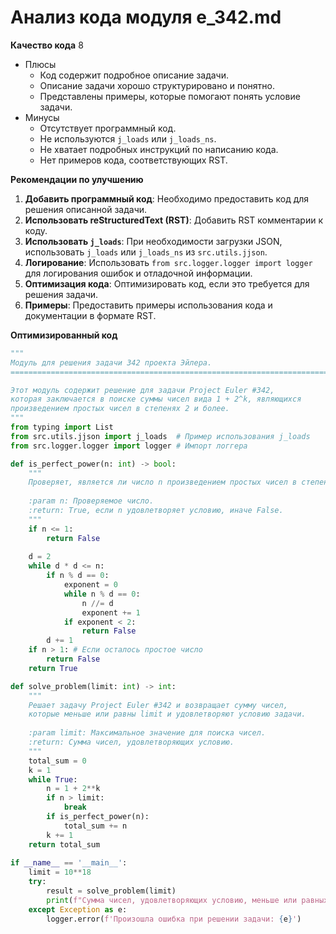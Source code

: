 # Анализ кода модуля e_342.md

**Качество кода**
8
- Плюсы
    - Код содержит подробное описание задачи.
    - Описание задачи хорошо структурировано и понятно.
    - Представлены примеры, которые помогают понять условие задачи.
- Минусы
    - Отсутствует программный код.
    - Не используются `j_loads` или `j_loads_ns`.
    - Не хватает подробных инструкций по написанию кода.
    - Нет примеров кода, соответствующих RST.

**Рекомендации по улучшению**

1.  **Добавить программный код**: Необходимо предоставить код для решения описанной задачи.
2.  **Использовать reStructuredText (RST)**: Добавить RST комментарии к коду.
3.  **Использовать `j_loads`**: При необходимости загрузки JSON, использовать `j_loads` или `j_loads_ns` из `src.utils.jjson`.
4.  **Логирование**: Использовать `from src.logger.logger import logger` для логирования ошибок и отладочной информации.
5.  **Оптимизация кода**: Оптимизировать код, если это требуется для решения задачи.
6.  **Примеры**: Предоставить примеры использования кода и документации в формате RST.

**Оптимизированный код**

```python
"""
Модуль для решения задачи 342 проекта Эйлера.
=========================================================================================

Этот модуль содержит решение для задачи Project Euler #342,
которая заключается в поиске суммы чисел вида 1 + 2^k, являющихся
произведением простых чисел в степенях 2 и более.
"""
from typing import List
from src.utils.jjson import j_loads  # Пример использования j_loads
from src.logger.logger import logger # Импорт логгера

def is_perfect_power(n: int) -> bool:
    """
    Проверяет, является ли число n произведением простых чисел в степенях 2 и более.
    
    :param n: Проверяемое число.
    :return: True, если n удовлетворяет условию, иначе False.
    """
    if n <= 1:
        return False
    
    d = 2
    while d * d <= n:
        if n % d == 0:
            exponent = 0
            while n % d == 0:
                n //= d
                exponent += 1
            if exponent < 2:
                return False
        d += 1
    if n > 1: # Если осталось простое число
        return False
    return True

def solve_problem(limit: int) -> int:
    """
    Решает задачу Project Euler #342 и возвращает сумму чисел,
    которые меньше или равны limit и удовлетворяют условию задачи.
    
    :param limit: Максимальное значение для поиска чисел.
    :return: Сумма чисел, удовлетворяющих условию.
    """
    total_sum = 0
    k = 1
    while True:
        n = 1 + 2**k
        if n > limit:
            break
        if is_perfect_power(n):
            total_sum += n
        k += 1
    return total_sum
    
if __name__ == '__main__':
    limit = 10**18
    try:
        result = solve_problem(limit)
        print(f"Сумма чисел, удовлетворяющих условию, меньше или равных {limit}: {result}")
    except Exception as e:
        logger.error(f'Произошла ошибка при решении задачи: {e}')
```